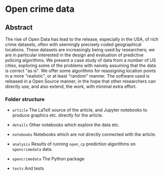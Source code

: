 # Open crime data

## Abstract

The rise of Open Data has lead to the release, especially in the USA, of rich
crime datasets, often with seemingly precisely coded geographical locations.
These datasets are increasingly being used by researchers; we are in particular
interested in the design and evaluation of predictive policing algorithms.
We present a case study of data from a number of US cities, exploring some of
the problems with naively assuming that the data is correct "as is".  We offer
some algorithms for reassigning location points in a more "realistic", or at
least "random" manner.  The software used is released in a Open Source manner,
in the hope that other researchers can directly use, and also extend, the work,
with minimal extra effort.

### Folder structure

- `article` The LaTeX source of the article, and Jupyter notebooks to produce graphics etc.
  directly for the article.

- `details` Other notebooks which explore the data etc.
- `notebooks` Notebooks which are not directly connected with the article.
- `analysis` Results of running `open_cp` prediction algorithms on `opencrimedata` data.
- `opencrimedata` The Python package
- `tests` And tests

